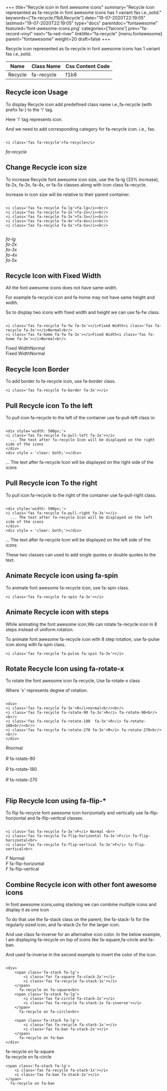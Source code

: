 +++
title="Recycle icon in font awesome icons"
summary="Recycle icon represented as fa-recycle in font awesome icons has 1 variant fas i.e.,solid."
keywords=["fa-recycle,f1b8,Recycle"]
date="19-07-2020T22:19:05"
lastmod="19-07-2020T22:19:05"
type="docs"
parentdoc="fontawesome"
featured='font-awesome-icons.png'
categories=['faicons']
prev="fa-record-vinyl"
next="fa-red-river"
linktitle="fa-recycle"
[menu.fontawesome]
parent="fontawesome"
weight=20
draft=false
+++


Recycle icon represented as fa-recycle in font awesome icons has 1 variant fas i.e.,solid.

<div class='table-responsive'><table class='table'><thead><tr><th>Name</th><th>Class Name</th><th>Css Content Code</th></tr></thead><tbody><tr><td>Recycle</td><td>fa-recycle</td><td>f1b8</td></tr></tbody></table></div>



## Recycle icon Usage

To display Recycle icon add predefined class name i.e.,fa-recycle (with prefix fa-) to the 'i' tag.

Here 'i' tag represents icon.

And we need to add corresponding category for fa-recycle icon. i.e., fas.


```

<i class='fas fa-recycle'>fa-recycle</i>
```

<i class='fas fa-recycle'>fa-recycle</i>




## Change Recycle icon size
To increase Recycle font awesome icon size, use the fa-lg (33% increase), fa-2x, fa-3x, fa-4x, or fa-5x classes along with icon class fa-recycle.

Increase in icon size will be relative to their parent container. 

```

<i class='fas fa-recycle fa-lg'>fa-lg</i><br/>
<i class='fas fa-recycle fa-2x'>fa-2x</i><br/>
<i class='fas fa-recycle fa-3x'>fa-3x</i><br/>
<i class='fas fa-recycle fa-4x'>fa-4x</i><br/>
<i class='fas fa-recycle fa-5x'>fa-5x</i><br/>
            
```

<i class='fas fa-recycle fa-lg'>fa-lg</i><br/>
<i class='fas fa-recycle fa-2x'>fa-2x</i><br/>
<i class='fas fa-recycle fa-3x'>fa-3x</i><br/>
<i class='fas fa-recycle fa-4x'>fa-4x</i><br/>
<i class='fas fa-recycle fa-5x'>fa-5x</i><br/>
            



## Recycle Icon with Fixed Width 

All the font awesome icons does not have same width.

For example fa-recycle icon and fa-home may not have same height and width.

So to display two icons with fixed width and height we can use fa-fw class.


```

<i class='fas fa-recycle fa-fw fa-3x'></i>Fixed Width<i class='fas fa-recycle fa-3x'></i>Normal<br/>
<i class='fas fa-home fa-fw fa-3x'></i>Fixed Width<i class='fas fa-home fa-3x'></i>Normal<br/>
```

<i class='fas fa-recycle fa-fw fa-3x'></i>Fixed Width<i class='fas fa-recycle fa-3x'></i>Normal<br/>
<i class='fas fa-home fa-fw fa-3x'></i>Fixed Width<i class='fas fa-home fa-3x'></i>Normal<br/>



## Recycle Icon Border 

To add border to fa-recycle icon, use fa-border class.


```
<i class='fas fa-recycle fa-border fa-3x'></i>

```
<i class='fas fa-recycle fa-border fa-3x'></i>





## Pull Recycle icon To the left

To pull icon fa-recycle to the left of the container use fa-pull-left class.\n

```

<div style='width: 500px;'>
<i class='fas fa-recycle fa-pull-left fa-3x'></i>
  ... The text after fa-recycle Icon will be displayed on the right side of the icons
</div>
<div style = 'clear: both;'></div>
```

<div style='width: 500px;'>
<i class='fas fa-recycle fa-pull-left fa-3x'></i>
  ... The text after fa-recycle Icon will be displayed on the right side of the icons
</div>
<div style = 'clear: both;'></div>




## Pull Recycle icon To the right
To pull icon fa-recycle to the right of the container use fa-pull-right class.

```

<div style='width: 500px;'>
<i class='fas fa-recycle fa-pull-right fa-3x'></i>
  ... The text after fa-recycle Icon will be displayed on the left side of the icons
</div>
<div style = 'clear: both;'></div>
```

<div style='width: 500px;'>
<i class='fas fa-recycle fa-pull-right fa-3x'></i>
  ... The text after fa-recycle Icon will be displayed on the left side of the icons
</div>
<div style = 'clear: both;'></div>

These two classes can used to add single quotes or double quotes to the text.


## Animate Recycle icon using fa-spin
To animate font awesome fa-recycle icon, use fa-spin class.

```
<i class='fas fa-recycle fa-spin fa-3x'></i>
```
<i class='fas fa-recycle fa-spin fa-3x'></i>




## Animate Recycle icon with steps
While animating the font awesome icon,We can rotate fa-recycle icon in 8 steps instead of uniform rotation.

To animate font awesome fa-recycle icon with 8 step rotation, use fa-pulse icon along with fa-spin class.


```
<i class='fas fa-recycle fa-pulse fa-spin fa-3x'></i>

```
<i class='fas fa-recycle fa-pulse fa-spin fa-3x'></i>





## Rotate Recycle Icon using fa-rotate-x
To rotate the font awesome icon fa-recycle, Use fa-rotate-x class

Where 'x' represents degree of rotation.


```

<div>
<i class='fas fa-recycle fa-3x'>R</i>normal<br/><br/>
<i class='fas fa-recycle fa-rotate-90 fa-3x'>R</i> fa-rotate-90<br/><br/> 
<i class='fas fa-recycle fa-rotate-180  fa-3x'>R</i> fa-rotate-180<br/><br/> 
<i class='fas fa-recycle fa-rotate-270 fa-3x'>R</i> fa-rotate-270<br/><br/>
</div>
```

<div>
<i class='fas fa-recycle fa-3x'>R</i>normal<br/><br/>
<i class='fas fa-recycle fa-rotate-90 fa-3x'>R</i> fa-rotate-90<br/><br/> 
<i class='fas fa-recycle fa-rotate-180  fa-3x'>R</i> fa-rotate-180<br/><br/> 
<i class='fas fa-recycle fa-rotate-270 fa-3x'>R</i> fa-rotate-270<br/><br/>
</div>




## Flip Recycle Icon using fa-flip-*
To flip fa-recycle font awesome icon horizontally and vertically use fa-flip-horizontal and fa-flip-vertical classes. 

```

<i class='fas fa-recycle fa-3x'>F</i> Normal <br>
<i class='fas fa-recycle fa-flip-horizontal fa-3x'>F</i> fa-flip-horizontal<br>
<i class='fas fa-recycle fa-flip-vertical fa-3x'>F</i> fa-flip-vertical<br>
```

<i class='fas fa-recycle fa-3x'>F</i> Normal <br>
<i class='fas fa-recycle fa-flip-horizontal fa-3x'>F</i> fa-flip-horizontal<br>
<i class='fas fa-recycle fa-flip-vertical fa-3x'>F</i> fa-flip-vertical<br>




## Combine Recycle icon with other font awesome icons
In font awesome icons,using stacking we can combine multiple icons and display it as one icon 

To do that use the fa-stack class on the parent, the fa-stack-1x for the regularly sized icon, and fa-stack-2x for the larger icon.

And use class fa-inverse for an alternative icon color. 
In the below example, I am displaying fa-recycle on top of icons like fa-square,fa-circle and fa-ban.

And used fa-inverse in the second example to invert the color of the icon.

```

<div>
    <span class='fa-stack fa-lg'>
        <i class='far fa-square fa-stack-2x'></i>
        <i class='fas fa-recycle fa-stack-1x'></i>
    </span>
      fa-recycle on fa-square<br>
    <span class='fa-stack fa-lg'>
        <i class='fas fa-circle fa-stack-2x'></i>
        <i class='fas fa-recycle fa-stack-1x fa-inverse'></i>
    </span>
      fa-recycle on fa-circle<br>

    <span class='fa-stack fa-lg'>
        <i class='fas fa-recycle fa-stack-1x'></i>
        <i class='fas fa-ban fa-stack-2x'></i>
    </span>
      fa-recycle on fa-ban
</div>
```

<div>
    <span class='fa-stack fa-lg'>
        <i class='far fa-square fa-stack-2x'></i>
        <i class='fas fa-recycle fa-stack-1x'></i>
    </span>
      fa-recycle on fa-square<br>
    <span class='fa-stack fa-lg'>
        <i class='fas fa-circle fa-stack-2x'></i>
        <i class='fas fa-recycle fa-stack-1x fa-inverse'></i>
    </span>
      fa-recycle on fa-circle<br>

    <span class='fa-stack fa-lg'>
        <i class='fas fa-recycle fa-stack-1x'></i>
        <i class='fas fa-ban fa-stack-2x'></i>
    </span>
      fa-recycle on fa-ban
</div>






